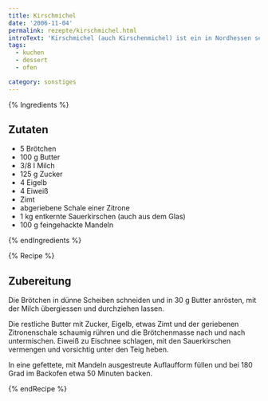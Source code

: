 ```yaml
---
title: Kirschmichel
date: '2006-11-04'
permalink: rezepte/kirschmichel.html
introText: 'Kirschmichel (auch Kirschenmichel) ist ein in Nordhessen sehr beliebtes Essen für die Kaffeezeit. Man kann es auch prima mit altbackenen Brötchen herstellen. Dann sollte man sich natürlich das Anrösten sparen. Wenn man keine Kinder zu verköstigen hat, kann man die Brötchen auch mit ordentlich Alkohol einweichen, also diversen Schnäpsen oder Whisky. Aber ich präferiere die alkoholfreie Variante.'
tags:
  - kuchen
  - dessert
  - ofen

category: sonstiges
---
```


{% Ingredients %}

## Zutaten

- 5 Brötchen
- 100 g Butter
- 3/8 l Milch
- 125 g Zucker
- 4 Eigelb
- 4 Eiweiß
- Zimt
- abgeriebene Schale einer Zitrone
- 1 kg entkernte Sauerkirschen (auch aus dem Glas)
- 100 g feingehackte Mandeln

{% endIngredients %}

{% Recipe %}

## Zubereitung

Die Brötchen in dünne Scheiben schneiden und in 30 g Butter anrösten, mit der Milch übergiessen und durchziehen lassen.

Die restliche Butter mit Zucker, Eigelb, etwas Zimt und der geriebenen Zitronenschale schaumig rühren und die Brötchenmasse nach und nach untermischen. Eiweiß zu Eischnee schlagen, mit den Sauerkirschen vermengen und vorsichtig unter den Teig heben.

In eine gefettete, mit Mandeln ausgestreute Auflaufform füllen und bei 180 Grad im Backofen etwa 50 Minuten backen.

{% endRecipe %}
